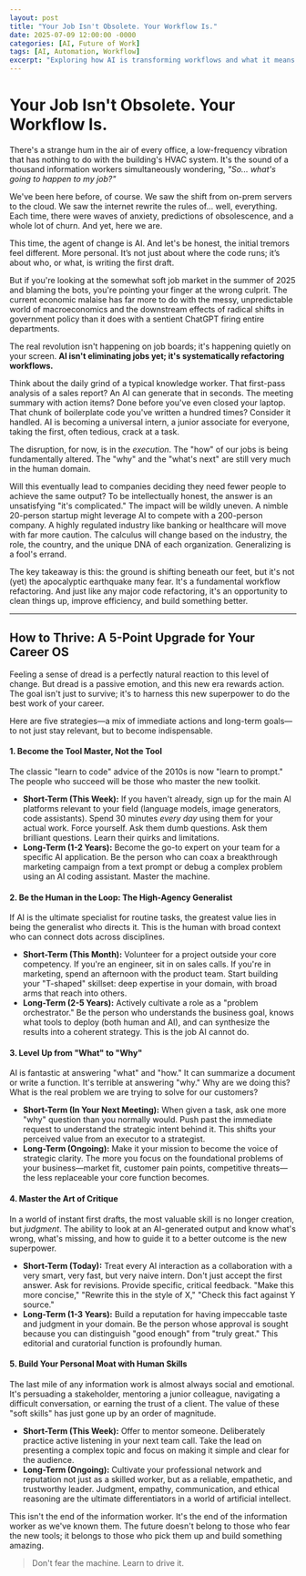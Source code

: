 ```yaml
---
layout: post
title: "Your Job Isn't Obsolete. Your Workflow Is."
date: 2025-07-09 12:00:00 -0000
categories: [AI, Future of Work]
tags: [AI, Automation, Workflow]
excerpt: "Exploring how AI is transforming workflows and what it means for the future of work."
---
```


# Your Job Isn't Obsolete. Your Workflow Is.

There's a strange hum in the air of every office, a low-frequency vibration that has nothing to do with the building's HVAC system. It's the sound of a thousand information workers simultaneously wondering, *"So... what's going to happen to my job?"*

We've been here before, of course. We saw the shift from on-prem servers to the cloud. We saw the internet rewrite the rules of... well, everything. Each time, there were waves of anxiety, predictions of obsolescence, and a whole lot of churn. And yet, here we are.

This time, the agent of change is AI. And let's be honest, the initial tremors feel different. More personal. It’s not just about where the code runs; it’s about who, or what, is writing the first draft.

But if you're looking at the somewhat soft job market in the summer of 2025 and blaming the bots, you're pointing your finger at the wrong culprit. The current economic malaise has far more to do with the messy, unpredictable world of macroeconomics and the downstream effects of radical shifts in government policy than it does with a sentient ChatGPT firing entire departments.

The real revolution isn't happening on job boards; it's happening quietly on your screen. **AI isn't eliminating jobs yet; it's systematically refactoring workflows.**

Think about the daily grind of a typical knowledge worker. That first-pass analysis of a sales report? An AI can generate that in seconds. The meeting summary with action items? Done before you've even closed your laptop. That chunk of boilerplate code you've written a hundred times? Consider it handled. AI is becoming a universal intern, a junior associate for everyone, taking the first, often tedious, crack at a task.

The disruption, for now, is in the *execution*. The "how" of our jobs is being fundamentally altered. The "why" and the "what's next" are still very much in the human domain.

Will this eventually lead to companies deciding they need fewer people to achieve the same output? To be intellectually honest, the answer is an unsatisfying "it's complicated." The impact will be wildly uneven. A nimble 20-person startup might leverage AI to compete with a 200-person company. A highly regulated industry like banking or healthcare will move with far more caution. The calculus will change based on the industry, the role, the country, and the unique DNA of each organization. Generalizing is a fool's errand.

The key takeaway is this: the ground is shifting beneath our feet, but it's not (yet) the apocalyptic earthquake many fear. It's a fundamental workflow refactoring. And just like any major code refactoring, it's an opportunity to clean things up, improve efficiency, and build something better.

---

## How to Thrive: A 5-Point Upgrade for Your Career OS

Feeling a sense of dread is a perfectly natural reaction to this level of change. But dread is a passive emotion, and this new era rewards action. The goal isn't just to survive; it's to harness this new superpower to do the best work of your career.

Here are five strategies—a mix of immediate actions and long-term goals—to not just stay relevant, but to become indispensable.

#### 1. Become the Tool Master, Not the Tool
The classic "learn to code" advice of the 2010s is now "learn to prompt." The people who succeed will be those who master the new toolkit.
* **Short-Term (This Week):** If you haven't already, sign up for the main AI platforms relevant to your field (language models, image generators, code assistants). Spend 30 minutes *every day* using them for your actual work. Force yourself. Ask them dumb questions. Ask them brilliant questions. Learn their quirks and limitations.
* **Long-Term (1-2 Years):** Become the go-to expert on your team for a specific AI application. Be the person who can coax a breakthrough marketing campaign from a text prompt or debug a complex problem using an AI coding assistant. Master the machine.

#### 2. Be the Human in the Loop: The High-Agency Generalist
If AI is the ultimate specialist for routine tasks, the greatest value lies in being the generalist who directs it. This is the human with broad context who can connect dots across disciplines.
* **Short-Term (This Month):** Volunteer for a project outside your core competency. If you're an engineer, sit in on sales calls. If you're in marketing, spend an afternoon with the product team. Start building your "T-shaped" skillset: deep expertise in your domain, with broad arms that reach into others.
* **Long-Term (2-5 Years):** Actively cultivate a role as a "problem orchestrator." Be the person who understands the business goal, knows what tools to deploy (both human and AI), and can synthesize the results into a coherent strategy. This is the job AI cannot do.

#### 3. Level Up from "What" to "Why"
AI is fantastic at answering "what" and "how." It can summarize a document or write a function. It's terrible at answering "why." Why are we doing this? What is the real problem we are trying to solve for our customers?
* **Short-Term (In Your Next Meeting):** When given a task, ask one more "why" question than you normally would. Push past the immediate request to understand the strategic intent behind it. This shifts your perceived value from an executor to a strategist.
* **Long-Term (Ongoing):** Make it your mission to become the voice of strategic clarity. The more you focus on the foundational problems of your business—market fit, customer pain points, competitive threats—the less replaceable your core function becomes.

#### 4. Master the Art of Critique
In a world of instant first drafts, the most valuable skill is no longer creation, but *judgment*. The ability to look at an AI-generated output and know what's wrong, what's missing, and how to guide it to a better outcome is the new superpower.
* **Short-Term (Today):** Treat every AI interaction as a collaboration with a very smart, very fast, but very naive intern. Don't just accept the first answer. Ask for revisions. Provide specific, critical feedback. "Make this more concise," "Rewrite this in the style of X," "Check this fact against Y source."
* **Long-Term (1-3 Years):** Build a reputation for having impeccable taste and judgment in your domain. Be the person whose approval is sought because you can distinguish "good enough" from "truly great." This editorial and curatorial function is profoundly human.

#### 5. Build Your Personal Moat with Human Skills
The last mile of any information work is almost always social and emotional. It's persuading a stakeholder, mentoring a junior colleague, navigating a difficult conversation, or earning the trust of a client. The value of these "soft skills" has just gone up by an order of magnitude.
* **Short-Term (This Week):** Offer to mentor someone. Deliberately practice active listening in your next team call. Take the lead on presenting a complex topic and focus on making it simple and clear for the audience.
* **Long-Term (Ongoing):** Cultivate your professional network and reputation not just as a skilled worker, but as a reliable, empathetic, and trustworthy leader. Judgment, empathy, communication, and ethical reasoning are the ultimate differentiators in a world of artificial intellect.

This isn't the end of the information worker. It's the end of the information worker as we've known them. The future doesn't belong to those who fear the new tools; it belongs to those who pick them up and build something amazing.

> Don't fear the machine. Learn to drive it.
